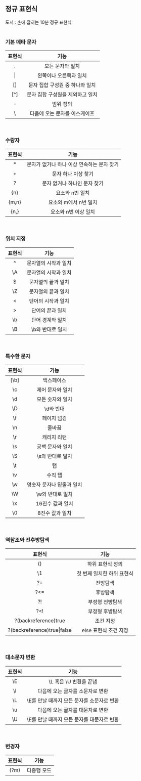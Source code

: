 ## 정규 표현식
도서 : 손에 잡히는 10분 정규 표현식
</br></br>

### 기본 메타 문자
|표현식|기능|
|:---:|:---:|
|.|모든 문자와 일치|
|\||왼쪽이나 오른쪽과 일치|
|[]|문자 집합 구성원 중 하나와 일치|
|[^]|문자 집합 구성원을 제외하고 일치|
|-|범위 정의|
|\ |다음에 오는 문자를 이스케이프|
</br>

### 수량자
|표현식|기능|
|:---:|:---:|
|*|문자가 없거나 하나 이상 연속하는 문자 찾기|
|+|문자 하나 이상 찾기|
|?|문자 없거나 하나인 문자 찾기|
|{n}|요소와 n번 일치|
|{m,n}|요소와 m에서 n번 일치|
|{n,}|요소와 n번 이상 일치|
</br>

### 위치 지정
|표현식|기능|
|:---:|:---:|
|^|문자열의 시작과 일치|
|\A|문자열의 시작과 일치|
|$|문자열의 끝과 일치|
|\Z|문자열의 끝과 일치|
|\<|단어의 시작과 일치|
|\>|단어의 끝과 일치|
|\b|단어 경계와 일치
|\B|\b와 반대로 일치|
</br>

### 특수한 문자
|표현식|기능|
|:---:|:---:|
|[\b]|백스페이스|
|\c|제어 문자와 일치|
|\d|모든 숫자와 일치|
|\D|\d와 반대|
|\f|페이지 넘김|
|\n|줄바꿈|
|\r|캐리지 리턴|
|\s|공백 문자와 일치|
|\S|\s와 반대로 일치|
|\t|탭|
|\v|수직 탭|
|\w|영숫자 문자나 밑줄과 일치|
|\W|\w와 반대로 일치|
|\x|16진수 값과 일치|
|\0|8진수 값과 일치|
</br>

### 역참조와 전후방탐색
|표현식|기능|
|:---:|:---:|
|()|하위 표현식 정의|
|\1|첫 번째 일치한 하위 표현식|
|?=|전방탐색|
|?<=|후방탐색|
|?!|부정형 전방탐색|
|?<!|부정형 후방탐색|
|?(backreference)true|조건 지정|
|?(backreference)true\|false|else 표현식 조건 지정|
</br>

### 대소문자 변환
|표현식|기능|
|:---:|:---:|
|\E|\L 혹은 \U 변환을 끝냄|
|\I|다음에 오는 글자를 소문자로 변환|
|\L|\E를 만날 때까지 모든 문자를 소문자로 변환|
|\u|다음에 오는 글자를 대문자로 변환
|\U|\E를 만날 때까지 모든 문자를 대문자로 변환|
</br>

### 변경자
|표현식|기능|
|:---:|:---:|
|(?m)|다중행 모드|
